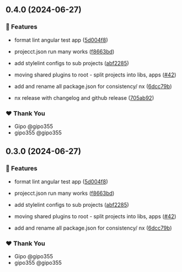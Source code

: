 ## 0.4.0 (2024-06-27)


### 🚀 Features

- format lint angular test app ([5d004f8](https://github.com/gipo355/angular-tomcat-gradle-monorepo/commit/5d004f8))

- projecct.json run many works ([f8663bd](https://github.com/gipo355/angular-tomcat-gradle-monorepo/commit/f8663bd))

- add stylelint configs to sub projects ([abf2285](https://github.com/gipo355/angular-tomcat-gradle-monorepo/commit/abf2285))

- moving shared plugins to root - split projects into libs, apps ([#42](https://github.com/gipo355/angular-tomcat-gradle-monorepo/pull/42))

- add and rename all package.json for consistency/ nx ([6dcc79b](https://github.com/gipo355/angular-tomcat-gradle-monorepo/commit/6dcc79b))

- nx release with changelog and github release ([705ab92](https://github.com/gipo355/angular-tomcat-gradle-monorepo/commit/705ab92))


### ❤️  Thank You

- Gipo @gipo355
- gipo355 @gipo355

## 0.3.0 (2024-06-27)


### 🚀 Features

- format lint angular test app ([5d004f8](https://github.com/gipo355/angular-tomcat-gradle-monorepo/commit/5d004f8))

- projecct.json run many works ([f8663bd](https://github.com/gipo355/angular-tomcat-gradle-monorepo/commit/f8663bd))

- add stylelint configs to sub projects ([abf2285](https://github.com/gipo355/angular-tomcat-gradle-monorepo/commit/abf2285))

- moving shared plugins to root - split projects into libs, apps ([#42](https://github.com/gipo355/angular-tomcat-gradle-monorepo/pull/42))

- add and rename all package.json for consistency/ nx ([6dcc79b](https://github.com/gipo355/angular-tomcat-gradle-monorepo/commit/6dcc79b))


### ❤️  Thank You

- Gipo @gipo355
- gipo355 @gipo355
